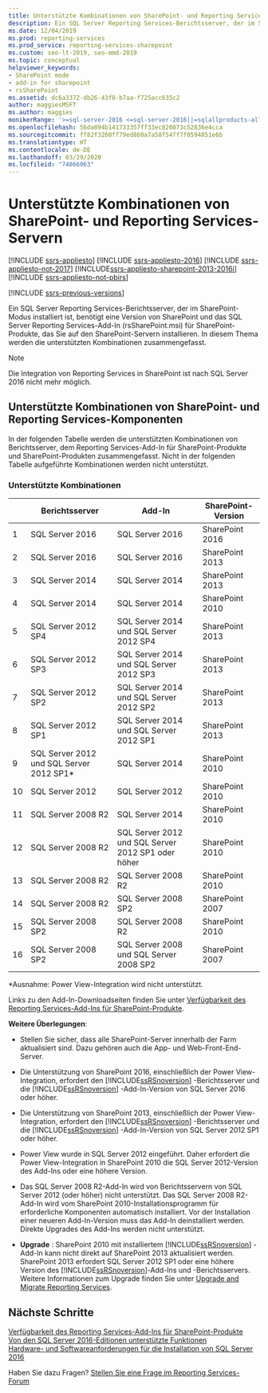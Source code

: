 ```yaml
---
title: Unterstützte Kombinationen von SharePoint- und Reporting Services-Servern | Microsoft-Dokumentation
description: Ein SQL Server Reporting Services-Berichtsserver, der im SharePoint-Modus installiert ist, benötigt eine Version von SharePoint und das SQL Server Reporting Services-Add-In (rsSharePoint.msi) für SharePoint-Produkte, das Sie auf den SharePoint-Servern installieren.
ms.date: 12/04/2019
ms.prod: reporting-services
ms.prod_service: reporting-services-sharepoint
ms.custom: seo-lt-2019, seo-mmd-2019
ms.topic: conceptual
helpviewer_keywords:
- SharePoint mode
- add-in for sharepoint
- rsSharePoint
ms.assetid: dc6a3372-db26-43f0-b7aa-f725acc635c2
author: maggiesMSFT
ms.author: maggies
monikerRange: '>=sql-server-2016 <=sql-server-2016||=sqlallproducts-allversions'
ms.openlocfilehash: 56da894b141733357ff33ec820073c52836e4cca
ms.sourcegitcommit: ff82f3260ff79ed860a7a58f54ff7f0594851e6b
ms.translationtype: HT
ms.contentlocale: de-DE
ms.lasthandoff: 03/29/2020
ms.locfileid: "74866063"
---
```

# <a name="supported-combinations-of-sharepoint-and-reporting-services-server"></a>Unterstützte Kombinationen von SharePoint- und Reporting Services-Servern

[!INCLUDE [ssrs-appliesto](../../includes/ssrs-appliesto.md)] [!INCLUDE [ssrs-appliesto-2016](../../includes/ssrs-appliesto-2016.md)] [!INCLUDE [ssrs-appliesto-not-2017](../../includes/ssrs-appliesto-not-2017.md)] [!INCLUDE[ssrs-appliesto-sharepoint-2013-2016i](../../includes/ssrs-appliesto-sharepoint-2013-2016.md)] [!INCLUDE [ssrs-appliesto-not-pbirs](../../includes/ssrs-appliesto-not-pbirs.md)]

[!INCLUDE [ssrs-previous-versions](../../includes/ssrs-previous-versions.md)]

Ein SQL Server Reporting Services-Berichtsserver, der im SharePoint-Modus installiert ist, benötigt eine Version von SharePoint und das SQL Server Reporting Services-Add-In (rsSharePoint.msi) für SharePoint-Produkte, das Sie auf den SharePoint-Servern installieren. In diesem Thema werden die unterstützten Kombinationen zusammengefasst.

> [!NOTE]
> Die Integration von Reporting Services in SharePoint ist nach SQL Server 2016 nicht mehr möglich.

## <a name="supported-combinations-of-sharepoint-and-reporting-services-components"></a>Unterstützte Kombinationen von SharePoint- und Reporting Services-Komponenten

 In der folgenden Tabelle werden die unterstützten Kombinationen von Berichtsserver, dem Reporting Services-Add-In für SharePoint-Produkte und SharePoint-Produkten zusammengefasst. Nicht in der folgenden Tabelle aufgeführte Kombinationen werden nicht unterstützt.

### <a name="supported-combinations"></a>Unterstützte Kombinationen

||Berichtsserver|Add-In|SharePoint-Version|
|-|-------------------|-------------|------------------------|
|1|SQL Server 2016|SQL Server 2016|SharePoint 2016|
|2|SQL Server 2016|SQL Server 2016|SharePoint 2013|
|3|SQL Server 2014|SQL Server 2014|SharePoint 2013|
|4|SQL Server 2014|SQL Server 2014|SharePoint 2010|
|5|SQL Server 2012 SP4|SQL Server 2014 und SQL Server 2012 SP4|SharePoint 2013|
|6|SQL Server 2012 SP3|SQL Server 2014 und SQL Server 2012 SP3|SharePoint 2013|
|7|SQL Server 2012 SP2|SQL Server 2014 und SQL Server 2012 SP2|SharePoint 2013|
|8|SQL Server 2012 SP1|SQL Server 2014 und SQL Server 2012 SP1|SharePoint 2013|
|9|SQL Server 2012 und SQL Server 2012 SP1*|SQL Server 2014|SharePoint 2010|
|10|SQL Server 2012|SQL Server 2012|SharePoint 2010|
|11|SQL Server 2008 R2|SQL Server 2014|SharePoint 2010|
|12|SQL Server 2008 R2|SQL Server 2012 und SQL Server 2012 SP1 oder höher|SharePoint 2010|
|13|SQL Server 2008 R2|SQL Server 2008 R2|SharePoint 2010|
|14|SQL Server 2008 R2|SQL Server 2008 SP2|SharePoint 2007|
|15|SQL Server 2008 SP2|SQL Server 2008 R2|SharePoint 2010|
|16|SQL Server 2008 SP2|SQL Server 2008 und SQL Server 2008 SP2|SharePoint 2007|

 *Ausnahme: Power View-Integration wird nicht unterstützt.

 Links zu den Add-In-Downloadseiten finden Sie unter [Verfügbarkeit des Reporting Services-Add-Ins für SharePoint-Produkte](../../reporting-services/install-windows/where-to-find-the-reporting-services-add-in-for-sharepoint-products.md).  

 **Weitere Überlegungen**:

- Stellen Sie sicher, dass alle SharePoint-Server innerhalb der Farm aktualisiert sind. Dazu gehören auch die App- und Web-Front-End-Server.

- Die Unterstützung von SharePoint 2016, einschließlich der Power View-Integration, erfordert den [!INCLUDE[ssRSnoversion](../../includes/ssrsnoversion-md.md)] -Berichtsserver und die [!INCLUDE[ssRSnoversion](../../includes/ssrsnoversion-md.md)] -Add-In-Version von SQL Server 2016 oder höher.

- Die Unterstützung von SharePoint 2013, einschließlich der Power View-Integration, erfordert den [!INCLUDE[ssRSnoversion](../../includes/ssrsnoversion-md.md)] -Berichtsserver und die [!INCLUDE[ssRSnoversion](../../includes/ssrsnoversion-md.md)] -Add-In-Version von SQL Server 2012 SP1 oder höher.

- Power View wurde in SQL Server 2012 eingeführt. Daher erfordert die Power View-Integration in SharePoint 2010 die SQL Server 2012-Version des Add-Ins oder eine höhere Version.

- Das SQL Server 2008 R2-Add-In wird von Berichtsservern von SQL Server 2012 (oder höher) nicht unterstützt. Das SQL Server 2008 R2-Add-In wird vom SharePoint 2010-Installationsprogramm für erforderliche Komponenten automatisch installiert. Vor der Installation einer neueren Add-In-Version muss das Add-In deinstalliert werden. Direkte Upgrades des Add-Ins werden nicht unterstützt.

- **Upgrade** : SharePoint 2010 mit installiertem [!INCLUDE[ssRSnoversion](../../includes/ssrsnoversion-md.md)] -Add-In kann nicht direkt auf SharePoint 2013 aktualisiert werden. SharePoint 2013 erfordert SQL Server 2012 SP1 oder eine höhere Version des [!INCLUDE[ssRSnoversion](../../includes/ssrsnoversion-md.md)]-Add-Ins und -Berichtsservers. Weitere Informationen zum Upgrade finden Sie unter [Upgrade and Migrate Reporting Services](../../reporting-services/install-windows/upgrade-and-migrate-reporting-services.md).

## <a name="next-steps"></a>Nächste Schritte

 [Verfügbarkeit des Reporting Services-Add-Ins für SharePoint-Produkte](../../reporting-services/install-windows/where-to-find-the-reporting-services-add-in-for-sharepoint-products.md)   
 [Von den SQL Server 2016-Editionen unterstützte Funktionen](~/sql-server/editions-and-components-of-sql-server-2017.md)   
 [Hardware- und Softwareanforderungen für die Installation von SQL Server 2016](../../sql-server/install/hardware-and-software-requirements-for-installing-sql-server.md)  

Haben Sie dazu Fragen? [Stellen Sie eine Frage im Reporting Services-Forum](https://go.microsoft.com/fwlink/?LinkId=620231)

